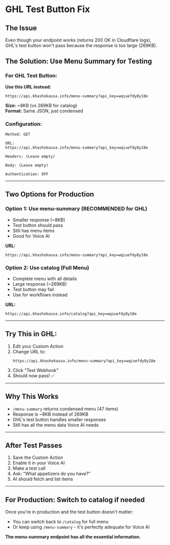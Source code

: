# GHL Test Button Fix

## The Issue

Even though your endpoint works (returns 200 OK in Cloudflare logs), GHL's test button won't pass because the response is too large (269KB).

## The Solution: Use Menu Summary for Testing

### For GHL Test Button:

**Use this URL instead:**
```
https://api.khashokausa.info/menu-summary?api_key=wqiuefdy8y18e
```

**Size:** ~8KB (vs 269KB for catalog)  
**Format:** Same JSON, just condensed  

### Configuration:

```
Method: GET

URL: 
https://api.khashokausa.info/menu-summary?api_key=wqiuefdy8y18e

Headers: (Leave empty)

Body: (Leave empty)

Authentication: OFF
```

---

## Two Options for Production

### Option 1: Use menu-summary (RECOMMENDED for GHL)
- Smaller response (~8KB)
- Test button should pass
- Still has menu items
- Good for Voice AI

**URL:**
```
https://api.khashokausa.info/menu-summary?api_key=wqiuefdy8y18e
```

### Option 2: Use catalog (Full Menu)
- Complete menu with all details
- Large response (~269KB)
- Test button may fail
- Use for workflows instead

**URL:**
```
https://api.khashokausa.info/catalog?api_key=wqiuefdy8y18e
```

---

## Try This in GHL:

1. Edit your Custom Action
2. Change URL to:
   ```
   https://api.khashokausa.info/menu-summary?api_key=wqiuefdy8y18e
   ```
3. Click "Test Webhook"
4. Should now pass! ✅

---

## Why This Works

- `/menu-summary` returns condensed menu (47 items)
- Response is ~8KB instead of 269KB
- GHL's test button handles smaller responses
- Still has all the menu data Voice AI needs

---

## After Test Passes

1. Save the Custom Action
2. Enable it in your Voice AI
3. Make a test call
4. Ask: "What appetizers do you have?"
5. AI should fetch and list items

---

## For Production: Switch to catalog if needed

Once you're in production and the test button doesn't matter:
- You can switch back to `/catalog` for full menu
- Or keep using `/menu-summary` - it's perfectly adequate for Voice AI

**The menu-summary endpoint has all the essential information.**

